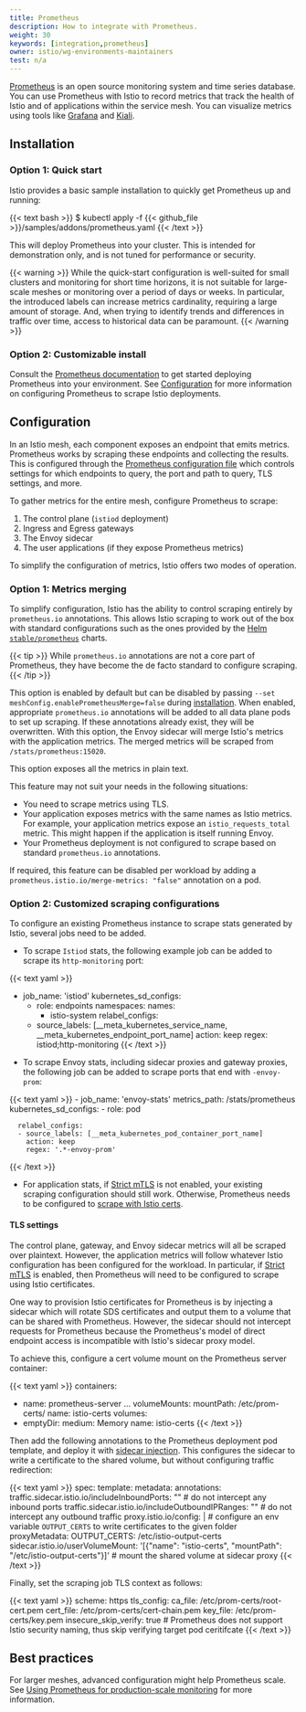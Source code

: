 ```yaml
---
title: Prometheus
description: How to integrate with Prometheus.
weight: 30
keywords: [integration,prometheus]
owner: istio/wg-environments-maintainers
test: n/a
---
```


[Prometheus](https://prometheus.io/) is an open source monitoring system and time series database. You can use Prometheus with Istio to record metrics that track the health of Istio and of applications within the service mesh. You can visualize metrics using tools like [Grafana](/docs/ops/integrations/grafana/) and [Kiali](/docs/tasks/observability/kiali/).

## Installation

### Option 1: Quick start

Istio provides a basic sample installation to quickly get Prometheus up and running:

{{< text bash >}}
$ kubectl apply -f {{< github_file >}}/samples/addons/prometheus.yaml
{{< /text >}}

This will deploy Prometheus into your cluster. This is intended for demonstration only, and is not tuned for performance or security.

{{< warning >}}
While the quick-start configuration is well-suited for small clusters and monitoring for short time horizons,
it is not suitable for large-scale meshes or monitoring over a period of days or weeks. In particular,
the introduced labels can increase metrics cardinality, requiring a large amount of storage. And, when trying
to identify trends and differences in traffic over time, access to historical data can be paramount.
{{< /warning >}}

### Option 2: Customizable install

Consult the [Prometheus documentation](https://www.prometheus.io/) to get started deploying Prometheus into your environment. See [Configuration](#Configuration) for more information on configuring Prometheus to scrape Istio deployments.

## Configuration

In an Istio mesh, each component exposes an endpoint that emits metrics. Prometheus works by scraping these endpoints and collecting the results. This is configured through the [Prometheus configuration file](https://prometheus.io/docs/prometheus/latest/configuration/configuration/) which controls settings for which endpoints to query, the port and path to query, TLS settings, and more.

To gather metrics for the entire mesh, configure Prometheus to scrape:

1. The control plane (`istiod` deployment)
1. Ingress and Egress gateways
1. The Envoy sidecar
1. The user applications (if they expose Prometheus metrics)

To simplify the configuration of metrics, Istio offers two modes of operation.

### Option 1: Metrics merging

To simplify configuration, Istio has the ability to control scraping entirely by `prometheus.io` annotations. This allows Istio scraping to work out of the box with standard configurations such as the ones provided by the [Helm `stable/prometheus`](https://github.com/helm/charts/tree/master/stable/prometheus) charts.

{{< tip >}}
While `prometheus.io` annotations are not a core part of Prometheus, they have become the de facto standard to configure scraping.
{{< /tip >}}

This option is enabled by default but can be disabled by passing `--set meshConfig.enablePrometheusMerge=false` during [installation](/docs/setup/install/istioctl/). When enabled, appropriate `prometheus.io` annotations will be added to all data plane pods to set up scraping. If these annotations already exist, they will be overwritten. With this option, the Envoy sidecar will merge Istio's metrics with the application metrics. The merged metrics will be scraped from `/stats/prometheus:15020`.

This option exposes all the metrics in plain text.

This feature may not suit your needs in the following situations:

* You need to scrape metrics using TLS.
* Your application exposes metrics with the same names as Istio metrics. For example, your application metrics expose an `istio_requests_total` metric. This might happen if the application is itself running Envoy.
* Your Prometheus deployment is not configured to scrape based on standard `prometheus.io` annotations.

If required, this feature can be disabled per workload by adding a `prometheus.istio.io/merge-metrics: "false"` annotation on a pod.

### Option 2: Customized scraping configurations

To configure an existing Prometheus instance to scrape stats generated by Istio, several jobs need to be added.

* To scrape `Istiod` stats, the following example job can be added to scrape its `http-monitoring` port:

{{< text yaml >}}
- job_name: 'istiod'
  kubernetes_sd_configs:
  - role: endpoints
    namespaces:
      names:
      - istio-system
  relabel_configs:
  - source_labels: [__meta_kubernetes_service_name, __meta_kubernetes_endpoint_port_name]
    action: keep
    regex: istiod;http-monitoring
{{< /text >}}

* To scrape Envoy stats, including sidecar proxies and gateway proxies, the following job can be added to scrape ports that end with `-envoy-prom`:

{{< text yaml >}}
    - job_name: 'envoy-stats'
      metrics_path: /stats/prometheus
      kubernetes_sd_configs:
      - role: pod

      relabel_configs:
      - source_labels: [__meta_kubernetes_pod_container_port_name]
        action: keep
        regex: '.*-envoy-prom'
{{< /text >}}

* For application stats, if [Strict mTLS](/docs/tasks/security/authentication/authn-policy/#globally-enabling-istio-mutual-tls-in-strict-mode) is not enabled, your existing scraping configuration should still work. Otherwise, Prometheus needs to be configured to [scrape with Istio certs](#tls-settings).

#### TLS settings

The control plane, gateway, and Envoy sidecar metrics will all be scraped over plaintext. However, the application metrics will follow whatever Istio configuration has been configured for the workload. In particular, if [Strict mTLS](/docs/tasks/security/authentication/authn-policy/#globally-enabling-istio-mutual-tls-in-strict-mode) is enabled, then Prometheus will need to be configured to scrape using Istio certificates.

One way to provision Istio certificates for Prometheus is by injecting a sidecar which will rotate SDS certificates and output them to a volume that can be shared with Prometheus.
However, the sidecar should not intercept requests for Prometheus because the Prometheus's model of direct endpoint access is incompatible with Istio's sidecar proxy model.

To achieve this, configure a cert volume mount on the Prometheus server container:

{{< text yaml >}}
containers:
  - name: prometheus-server
    ...
    volumeMounts:
      mountPath: /etc/prom-certs/
      name: istio-certs
volumes:
  - emptyDir:
      medium: Memory
    name: istio-certs
{{< /text >}}

Then add the following annotations to the Prometheus deployment pod template, and deploy it with [sidecar injection](/docs/setup/additional-setup/sidecar-injection/).
This configures the sidecar to write a certificate to the shared volume, but without configuring traffic redirection:

{{< text yaml >}}
spec:
  template:
    metadata:
      annotations:
        traffic.sidecar.istio.io/includeInboundPorts: ""   # do not intercept any inbound ports
        traffic.sidecar.istio.io/includeOutboundIPRanges: ""  # do not intercept any outbound traffic
        proxy.istio.io/config: |  # configure an env variable `OUTPUT_CERTS` to write certificates to the given folder
          proxyMetadata:
            OUTPUT_CERTS: /etc/istio-output-certs
        sidecar.istio.io/userVolumeMount: '[{"name": "istio-certs", "mountPath": "/etc/istio-output-certs"}]' # mount the shared volume at sidecar proxy
{{< /text >}}

Finally, set the scraping job TLS context as follows:

{{< text yaml >}}
scheme: https
tls_config:
  ca_file: /etc/prom-certs/root-cert.pem
  cert_file: /etc/prom-certs/cert-chain.pem
  key_file: /etc/prom-certs/key.pem
  insecure_skip_verify: true  # Prometheus does not support Istio security naming, thus skip verifying target pod ceritifcate
{{< /text >}}

## Best practices

For larger meshes, advanced configuration might help Prometheus scale. See [Using Prometheus for production-scale monitoring](/docs/ops/best-practices/observability/#using-prometheus-for-production-scale-monitoring) for more information.
